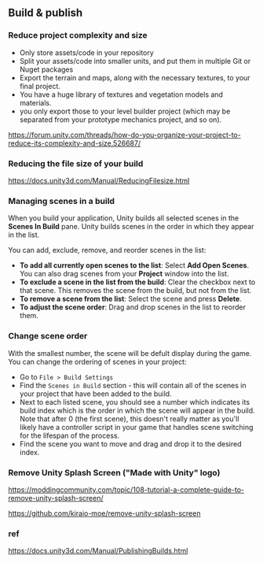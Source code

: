 ## Build & publish

### Reduce project complexity and size
- Only store assets/code in your repository
- Split your assets/code into smaller units, and put them in multiple Git or Nuget packages
- Export the terrain and maps, along with the necessary textures, to your final project.
- You have a huge library of textures and vegetation models and materials.
- you only export those to your level builder project (which may be separated from your prototype mechanics project, and so on).

https://forum.unity.com/threads/how-do-you-organize-your-project-to-reduce-its-complexity-and-size.526687/

### Reducing the file size of your build
https://docs.unity3d.com/Manual/ReducingFilesize.html

### Managing scenes in a build
When you build your application, Unity builds all selected scenes in the **Scenes In Build** pane. Unity builds scenes in the order in which they appear in the list.

You can add, exclude, remove, and reorder scenes in the list:

-   **To add all currently open scenes to the list**: Select **Add Open Scenes**. You can also drag scenes from your **Project** window into the list.
-   **To exclude a scene in the list from the build**: Clear the checkbox next to that scene. This removes the scene from the build, but not from the list.
-   **To remove a scene from the list**: Select the scene and press **Delete**.
-   **To adjust the scene order**: Drag and drop scenes in the list to reorder them.

### Change scene order
With the smallest number, the scene will be defult display during the game. You can change the ordering of scenes in your project:


-   Go to `File > Build Settings`
-   Find the `Scenes in Build` section - this will contain all of the scenes in your project that have been added to the build.
-   Next to each listed scene, you should see a number which indicates its build index which is the order in which the scene will appear in the build. Note that after 0 (the first scene), this doesn't really matter as you'll likely have a controller script in your game that handles scene switching for the lifespan of the process.
-   Find the scene you want to move and drag and drop it to the desired index.

### Remove Unity Splash Screen ("Made with Unity" logo)
https://moddingcommunity.com/topic/108-tutorial-a-complete-guide-to-remove-unity-splash-screen/

https://github.com/kiraio-moe/remove-unity-splash-screen



### ref 
https://docs.unity3d.com/Manual/PublishingBuilds.html
